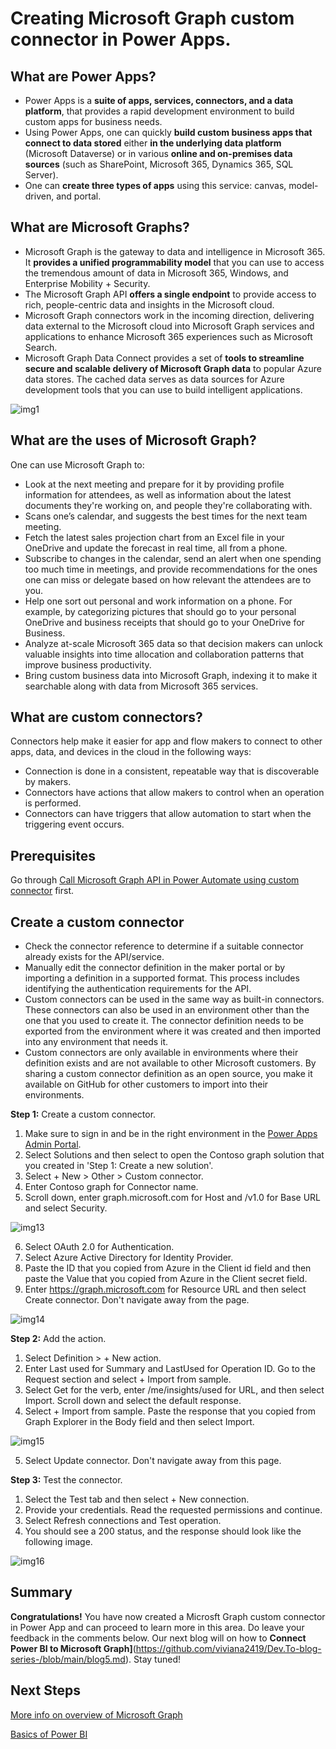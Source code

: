 # Creating Microsoft Graph custom connector in Power Apps.

## What are Power Apps?
* Power Apps is a **suite of apps, services, connectors, and a data platform**, that provides a rapid development environment to build custom apps for business needs. 
* Using Power Apps, one can quickly **build custom business apps that connect to data stored** either **in the underlying data platform** (Microsoft Dataverse) or in various **online and on-premises data sources** (such as SharePoint, Microsoft 365, Dynamics 365, SQL Server). 
* One can **create three types of apps** using this service: canvas, model-driven, and portal. 

## What are Microsoft Graphs?
* Microsoft Graph is the gateway to data and intelligence in Microsoft 365. It **provides a unified programmability model** that you can use to access the tremendous amount of data in Microsoft 365, Windows, and Enterprise Mobility + Security.
* The Microsoft Graph API **offers a single endpoint** to provide access to rich, people-centric data and insights in the Microsoft cloud.
* Microsoft Graph connectors work in the incoming direction, delivering data external to the Microsoft cloud into Microsoft Graph services and applications to enhance Microsoft 365 experiences such as Microsoft Search.
* Microsoft Graph Data Connect provides a set of **tools to streamline secure and scalable delivery of Microsoft Graph data** to popular Azure data stores. The cached data serves as data sources for Azure development tools that you can use to build intelligent applications.

![img1](https://user-images.githubusercontent.com/58803999/172055576-a3100eea-e65d-4e97-937d-606b5d0f55e1.png)

## What are the uses of Microsoft Graph?
One can use Microsoft Graph to:
* Look at the next meeting and prepare for it by providing profile information for attendees, as well as information about the latest documents they're working on, and people they're collaborating with.
* Scans one’s calendar, and suggests the best times for the next team meeting.
* Fetch the latest sales projection chart from an Excel file in your OneDrive and update the forecast in real time, all from a phone.
* Subscribe to changes in the calendar, send an alert when one spending too much time in meetings, and provide recommendations for the ones one can miss or delegate based on how relevant the attendees are to you.
* Help one sort out personal and work information on a phone. For example, by categorizing pictures that should go to your personal OneDrive and business receipts that should go to your OneDrive for Business.
* Analyze at-scale Microsoft 365 data so that decision makers can unlock valuable insights into time allocation and collaboration patterns that improve business productivity.
* Bring custom business data into Microsoft Graph, indexing it to make it searchable along with data from Microsoft 365 services.

## What are custom connectors?
Connectors help make it easier for app and flow makers to connect to other apps, data, and devices in the cloud in the following ways:
* Connection is done in a consistent, repeatable way that is discoverable by makers.
* Connectors have actions that allow makers to control when an operation is performed.
* Connectors can have triggers that allow automation to start when the triggering event occurs.

## Prerequisites
Go through [Call Microsoft Graph API in Power Automate using custom connector](https://github.com/viviana2419/Dev.To-blog-series-/blob/main/Blog3.md) first.

## Create a custom connector
* Check the connector reference to determine if a suitable connector already exists for the API/service.
* Manually edit the connector definition in the maker portal or by importing a definition in a supported format. This process includes identifying the authentication requirements for the API.
* Custom connectors can be used in the same way as built-in connectors. These connectors can also be used in an environment other than the one that you used to create it. The connector definition needs to be exported from the environment where it was created and then imported into any environment that needs it. 
* Custom connectors are only available in environments where their definition exists and are not available to other Microsoft customers. By sharing a custom connector definition as an open source, you make it available on GitHub for other customers to import into their environments. 

**Step 1:** Create a custom connector.
1. Make sure to sign in and be in the right environment in the [Power Apps Admin Portal](https://make.powerapps.com/home/).
2. Select Solutions and then select to open the Contoso graph solution that you created in 'Step 1: Create a new solution'.
3. Select + New > Other > Custom connector.
4. Enter Contoso graph for Connector name.
5. Scroll down, enter graph.microsoft.com for Host and /v1.0 for Base URL and select Security.

![img13](https://user-images.githubusercontent.com/58803999/172057226-d41ce5b9-8a91-4b04-8fd0-822e5d706610.png)

6. Select OAuth 2.0 for Authentication.
7. Select Azure Active Directory for Identity Provider.
8. Paste the ID that you copied from Azure in the Client id field and then paste the Value that you copied from Azure in the Client secret field.
9. Enter https://graph.microsoft.com for Resource URL and then select Create connector. Don't navigate away from the page.

![img14](https://user-images.githubusercontent.com/58803999/172057335-1ddd2a8f-cd97-4eb8-bfed-497876258dc1.png)

**Step 2:** Add the action.
1. Select Definition > + New action.
2. Enter Last used for Summary and LastUsed for Operation ID. Go to the Request section and select + Import from sample.
3. Select Get for the verb, enter /me/insights/used for URL, and then select Import. Scroll down and select the default response.
4. Select + Import from sample. Paste the response that you copied from Graph Explorer in the Body field and then select Import.

![img15](https://user-images.githubusercontent.com/58803999/172057424-df1ae93c-917b-4f06-81ba-a749d3dfd447.png)

5. Select Update connector. Don't navigate away from this page.

**Step 3:** Test the connector.
1. Select the Test tab and then select + New connection.
2. Provide your credentials. Read the requested permissions and continue. 
3. Select Refresh connections and Test operation.
4. You should see a 200 status, and the response should look like the following image.

![img16](https://user-images.githubusercontent.com/58803999/172057496-734122b5-a304-4621-a9d5-7214cf784202.png)

## Summary
**Congratulations!** You have now created a Microsft Graph custom connector in Power App and can proceed to learn more in this area. Do leave your feedback in the comments below. Our next blog will on how to **Connect Power BI to Microsoft Graph]**(https://github.com/viviana2419/Dev.To-blog-series-/blob/main/blog5.md). Stay tuned!

## Next Steps
[More info on overview of Microsoft Graph](https://docs.microsoft.com/en-us/graph/overview)

[Basics of Power BI](https://docs.microsoft.com/en-us/power-platform/admin/use-power-bi)
